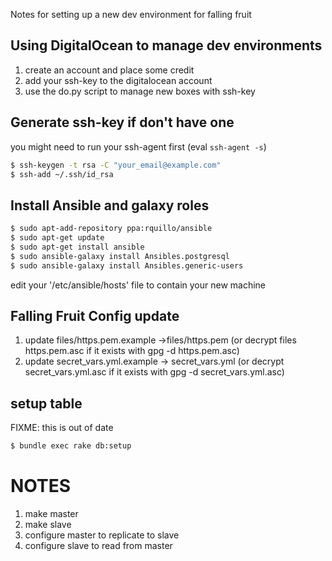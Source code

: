 Notes for setting up a new dev environment for falling fruit

Using DigitalOcean to manage dev environments
------------------------------------------------
1. create an account and place some credit
2. add your ssh-key to the digitalocean account
3. use the do.py script to manage new boxes with ssh-key


Generate ssh-key if don't have one
----------------------------------
you might need to run your ssh-agent first (eval `ssh-agent -s`)

```bash
$ ssh-keygen -t rsa -C "your_email@example.com"
$ ssh-add ~/.ssh/id_rsa
```

Install Ansible and galaxy roles
---------------
```bash
$ sudo apt-add-repository ppa:rquillo/ansible
$ sudo apt-get update
$ sudo apt-get install ansible
$ sudo ansible-galaxy install Ansibles.postgresql
$ sudo ansible-galaxy install Ansibles.generic-users
```

edit your '/etc/ansible/hosts' file to contain your new machine


Falling Fruit Config update
---------------------------
1. update files/https.pem.example ->files/https.pem (or decrypt files https.pem.asc if it exists with gpg -d https.pem.asc)
2. update secret_vars.yml.example -> secret_vars.yml (or decrypt secret_vars.yml.asc if it exists with gpg -d secret_vars.yml.asc)

setup table
-----------

FIXME: this is out of date

```bash
$ bundle exec rake db:setup
```







NOTES
=====

1. make master
2. make slave
3. configure master to replicate to slave
4. configure slave to read from master
